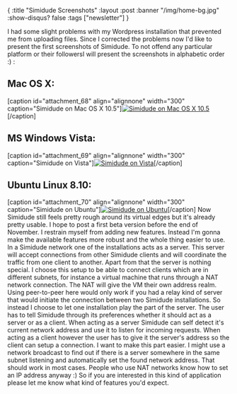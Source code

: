 {
  :title "Simidude Screenshots"
  :layout :post
  :banner "/img/home-bg.jpg"
  :show-disqus? false
  :tags ["newsletter"]
}

I had some slight problems with my Wordpress installation that prevented me from uploading files. Since I corrected the problems now I'd like to present the first screenshots of Simidude. To not offend any particular platform or their followersI will present the screenshots in alphabetic order :) :

Mac OS X:
---------

\[caption id="attachment\_68" align="alignnone" width="300" caption="Simidude on Mac OS X 10.5"\][![Simidude on Mac OS X 10.5](/img/uploads/2008/11/screenshot_mac-300x228.jpg "screenshot_mac")](/img/uploads/2008/11/screenshot_mac1.jpg)\[/caption\]

MS Windows Vista:
-----------------

\[caption id="attachment\_69" align="alignnone" width="300" caption="Simidude on Vista"\][![Simidude on Vista](/img/uploads/2008/11/screenshot_vista-300x199.jpg "screenshot_vista")](/img/uploads/2008/11/screenshot_vista1.jpg)\[/caption\]

Ubuntu Linux 8.10:
------------------

\[caption id="attachment\_70" align="alignnone" width="300" caption="Simidude on Ubuntu"\][![Simidude on Ubuntu](/img/uploads/2008/11/screenshot_linux-300x198.png "screenshot_linux")](/img/uploads/2008/11/screenshot_linux1.png)\[/caption\] Now Simidude still feels pretty rough around its virtual edges but it's already pretty usable. I hope to post a first beta version before the end of November. I restrain myself from adding new features. Instead I'm gonna make the available features more robust and the whole thing easier to use. In a Simidude network one of the installations acts as a server. This server will accept connections from other Simidude clients and will coordinate the traffic from one client to another. Apart from that the server is nothing special. I choose this setup to be able to connect clients which are in different subnets, for instance a virtual machine that runs through a NAT network connection. The NAT will give the VM their own address realm. Using peer-to-peer here would only work if you had a relay kind of server that would initiate the connection between two Simidude installations. So instead I choose to let one installation play the part of the server. The user has to tell Simidude through its preferences whether it should act as a server or as a client. When acting as a server Simidude can self detect it's current network address and use it to listen for incoming requests. When acting as a client however the user has to give it the server's address so the client can setup a connection. I want to make this part easier. I might use a network broadcast to find out if there is a server somewhere in the same subnet listening and automatically set the found network address. That should work in most cases. People who use NAT networks know how to set an IP address anyway :) So if you are interested in this kind of application please let me know what kind of features you'd expect.
